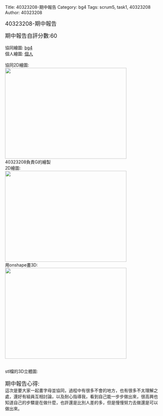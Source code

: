 Title: 40323208-期中報告
Category: bg4
Tags: scrum5, task1, 40323208
Author: 40323208

<font size="4">40323208-期中報告</font>

<!-- PELICAN_END_SUMMARY -->
<font size="4">期中報告自評分數:60</font>
</br>
</br>
協同繪圖: <a href="http://cdw2bg4-40323201.rhcloud.com/bg4/taskbg4">bg4</a>
</br>
個人繪圖: <a href="http://bg4scrum5-40323208.rhcloud.com/bg4/scrum5_G">個人</a>
</br>
</br>
協同2D繪圖:
</br>
<img src="https://copy.com/mXT1QskMwgnsf8ie"  width="400" height="300">
</img>
</br>
40323208負責G的繪製
</br>
2D繪圖:
</br>
<img src="https://copy.com/aVfnR3XMGIvrAaYf"  width="400" height="300">
</img>
</br>
用onshape畫3D:
</br>
<img src="https://copy.com/m4myYbBLetX4iIpm"  width="400" height="300">
</img>
</br>

</br>
stl檔的3D立體圖:
</br>
<script src="https://embed.github.com/view/3d/40323208/0501stl/master/40323208.stl"></script>

</br>
<font size="4">期中報告心得:</font>
</br>
這次是要大家一起畫字母並協同，過程中有很多不會的地方，也有很多不太理解之處，還好有組員互相討論，以及耐心指導我，看到自己能一步步做出來，很高興也知道自己的步驟是在做什麼，也許還是比別人差的多，但是慢慢努力去做還是可以做出來。